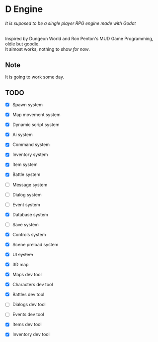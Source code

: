 # D Engine  
###### It is suposed to be a single player RPG engine made with Godot  
Inspired by Dungeon World and Ron Penton's MUD Game Programming, oldie but goodie.  
It almost works, nothing to show *for now*.  


## Note  
It is going to work some day.  


## TODO  
- [x] Spawn system  
- [x] Map movement system  
- [x] Dynamic script system  
- [x] Ai system  
- [x] Command system  
- [x] Inventory system  
- [x] Item system  
- [x] Battle system  
- [ ] Message system  
- [ ] Dialog system
- [ ] Event system  
- [x] Database system  
- [ ] Save system  
- [x] Controls system
- [x] Scene preload system
- [x] UI ~~system~~  
- [x] 3D map  
- [x] Maps dev tool  
- [x] Characters dev tool  
- [x] Battles dev tool 
- [ ] Dialogs dev tool  
- [ ] Events dev tool  
- [x] Items dev tool  
- [x] Inventory dev tool  


